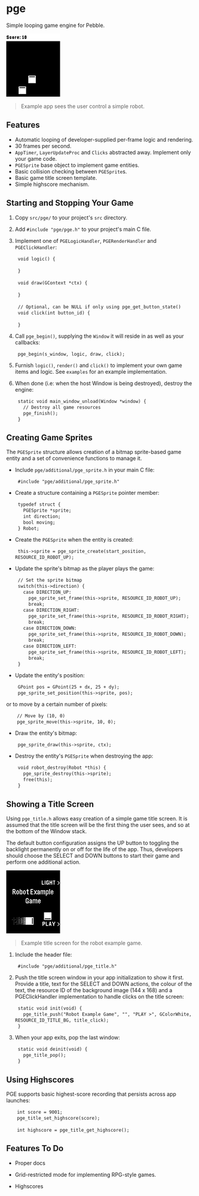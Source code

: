 # pge

Simple looping game engine for Pebble.

![screenshot](screenshots/screenshot1.png)

> Example app sees the user control a simple robot.

## Features

- Automatic looping of developer-supplied per-frame logic and rendering.
- 30 frames per second.
- `AppTimer`, `LayerUpdateProc` and `Clicks` abstracted away. Implement only
  your game code.
- `PGESprite` base object to implement game entities.
- Basic collision checking between `PGESprite`s.
- Basic game title screen template.
- Simple highscore mechanism.

## Starting and Stopping Your Game

1. Copy `src/pge/` to your project's `src` directory.

2. Add `#include "pge/pge.h"` to your project's main C file.

3. Implement one of `PGELogicHandler`, `PGERenderHandler` and
   `PGEClickHandler`:

        void logic() {
          
        }

        void draw(GContext *ctx) {
          
        }

        // Optional, can be NULL if only using pge_get_button_state()
        void click(int button_id) {
          
        }

4. Call `pge_begin()`, supplying the `Window` it will reside in as well as your
   callbacks:

        pge_begin(s_window, logic, draw, click);

5. Furnish `logic()`, `render()` and `click()` to implement your own game items
   and logic. See `examples` for an example implementation.

6. When done (i.e: when the host Window is being destroyed), destroy the engine:

        static void main_window_unload(Window *window) {
          // Destroy all game resources
          pge_finish();
        }

## Creating Game Sprites

The `PGESprite` structure allows creation of a bitmap sprite-based game entity
and a set of convenience functions to manage it.

 * Include `pge/additional/pge_sprite.h` in your main C file:

        #include "pge/additional/pge_sprite.h"

 * Create a structure containing a `PGESprite` pointer member:

        typedef struct {
          PGESprite *sprite;
          int direction;
          bool moving;
        } Robot;

 * Create the `PGESprite` when the entity is created:

        this->sprite = pge_sprite_create(start_position, RESOURCE_ID_ROBOT_UP);

 * Update the sprite's bitmap as the player plays the game:

        // Set the sprite bitmap
        switch(this->direction) {
          case DIRECTION_UP:
            pge_sprite_set_frame(this->sprite, RESOURCE_ID_ROBOT_UP);
            break;
          case DIRECTION_RIGHT:
            pge_sprite_set_frame(this->sprite, RESOURCE_ID_ROBOT_RIGHT);
            break;
          case DIRECTION_DOWN:
            pge_sprite_set_frame(this->sprite, RESOURCE_ID_ROBOT_DOWN);
            break;
          case DIRECTION_LEFT:
            pge_sprite_set_frame(this->sprite, RESOURCE_ID_ROBOT_LEFT);
            break;
        }

 * Update the entity's position:

        GPoint pos = GPoint(25 + dx, 25 + dy);
        pge_sprite_set_position(this->sprite, pos);

or to move by a certain number of pixels:

        // Move by (10, 0)
        pge_sprite_move(this->sprite, 10, 0);

 * Draw the entity's bitmap:

        pge_sprite_draw(this->sprite, ctx);

 * Destroy the entity's `PGESprite` when destroying the app:

        void robot_destroy(Robot *this) {
          pge_sprite_destroy(this->sprite);
          free(this);
        }

## Showing a Title Screen

Using `pge_title.h` allows easy creation of a simple game title screen. It is
assumed that the title screen will be the first thing the user sees, and so at
the bottom of the Window stack. 

The default button configuration assigns the UP button to toggling the backlight
permanently on or off for the life of the app. Thus, developers should choose
the SELECT and DOWN buttons to start their game and perform one additional
action.

![screenshot2](screenshots/screenshot2.png)

> Example title screen for the robot example game.

1. Include the header file:

        #include "pge/additional/pge_title.h"

2. Push the title screen window in your app initialization to show it first.
   Provide a title, text for the SELECT and DOWN actions, the colour of the
   text, the resource ID of the background image (144 x 168) and a
   PGEClickHandler implementation to handle clicks on the title screen:

        static void init(void) {
          pge_title_push("Robot Example Game", "", "PLAY >", GColorWhite, RESOURCE_ID_TITLE_BG, title_click);
        }

3. When your app exits, pop the last window:

        static void deinit(void) {
          pge_title_pop();
        }

## Using Highscores

PGE supports basic highest-score recording that persists across app launches:

        int score = 9001;
        pge_title_set_highscore(score);

        int highscore = pge_title_get_highscore();

## Features To Do

- Proper docs

- Grid-restricted mode for implementing RPG-style games.

- Highscores
